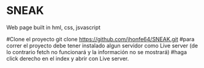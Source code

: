 # SNEAK
Web page built in hml, css, jsvascript

#Clone el proyecto git clone https://github.com/jhonfe64/SNEAK.git
#para correr el proyecto debe tener instalado algun servidor como Live server (de lo contrario fetch no funcionará y la información no se mostrará)
#haga click derecho en el index y abrir con Live server.
